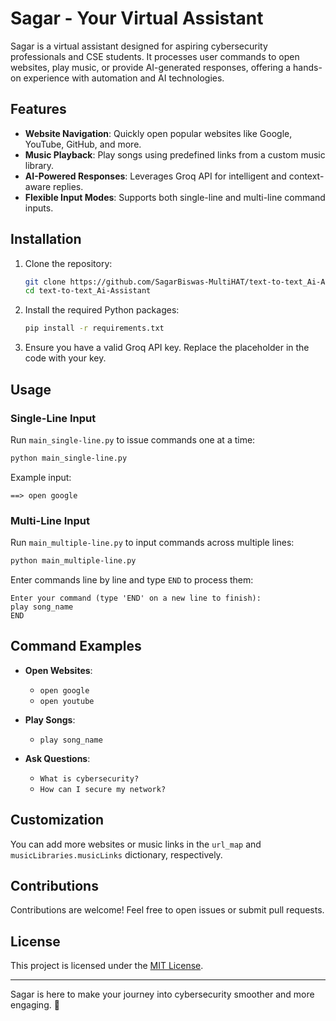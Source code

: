 # Sagar - Your Virtual Assistant  

Sagar is a virtual assistant designed for aspiring cybersecurity professionals and CSE students. It processes user commands to open websites, play music, or provide AI-generated responses, offering a hands-on experience with automation and AI technologies.  

## Features  
- **Website Navigation**: Quickly open popular websites like Google, YouTube, GitHub, and more.  
- **Music Playback**: Play songs using predefined links from a custom music library.  
- **AI-Powered Responses**: Leverages Groq API for intelligent and context-aware replies.  
- **Flexible Input Modes**: Supports both single-line and multi-line command inputs.  

## Installation  
1. Clone the repository:  
   ```bash  
   git clone https://github.com/SagarBiswas-MultiHAT/text-to-text_Ai-Assistant.git
   cd text-to-text_Ai-Assistant 
   ```  

2. Install the required Python packages:  
   ```bash  
   pip install -r requirements.txt  
   ```  

3. Ensure you have a valid Groq API key. Replace the placeholder in the code with your key.  

## Usage  

### Single-Line Input  
Run `main_single-line.py` to issue commands one at a time:  
```bash  
python main_single-line.py  
```  
Example input:  
```
==> open google  
```  

### Multi-Line Input  
Run `main_multiple-line.py` to input commands across multiple lines:  
```bash  
python main_multiple-line.py  
```  
Enter commands line by line and type `END` to process them:  
```
Enter your command (type 'END' on a new line to finish):  
play song_name  
END  
```  

## Command Examples  
- **Open Websites**:  
  - `open google`  
  - `open youtube`  

- **Play Songs**:  
  - `play song_name`  

- **Ask Questions**:  
  - `What is cybersecurity?`  
  - `How can I secure my network?`  

## Customization  
You can add more websites or music links in the `url_map` and `musicLibraries.musicLinks` dictionary, respectively.  

## Contributions  
Contributions are welcome! Feel free to open issues or submit pull requests.  

## License  
This project is licensed under the [MIT License](LICENSE).  

---  
Sagar is here to make your journey into cybersecurity smoother and more engaging. 🚀
